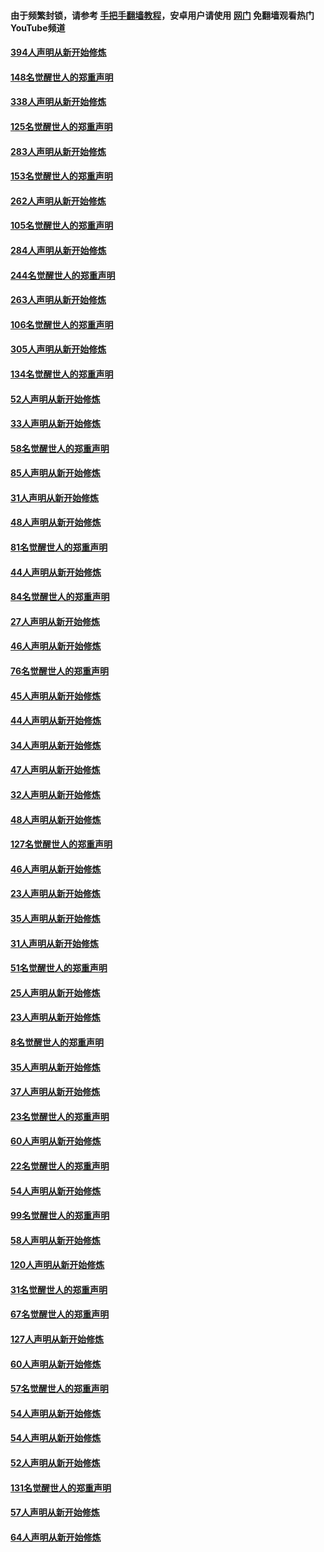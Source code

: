 #### 由于频繁封锁，请参考 [手把手翻墙教程](https://github.com/gfw-breaker/guides/wiki/)，安卓用户请使用 [网门](https://github.com/gfw-breaker/nogfw/blob/master/dl.md?t=05071200) 免翻墙观看热门YouTube频道 

#### [394人声明从新开始修炼](../pages/91/423914.md?t=05071200) 

#### [148名觉醒世人的郑重声明](../pages/91/423913.md?t=05071200) 

#### [338人声明从新开始修炼](../pages/91/423540.md?t=05071200) 

#### [125名觉醒世人的郑重声明](../pages/91/423539.md?t=05071200) 

#### [283人声明从新开始修炼](../pages/91/423296.md?t=05071200) 

#### [153名觉醒世人的郑重声明](../pages/91/423295.md?t=05071200) 

#### [262人声明从新开始修炼](../pages/91/423004.md?t=05071200) 

#### [105名觉醒世人的郑重声明](../pages/91/423003.md?t=05071200) 

#### [284人声明从新开始修炼](../pages/91/422707.md?t=05071200) 

#### [244名觉醒世人的郑重声明](../pages/91/422706.md?t=05071200) 

#### [263人声明从新开始修炼](../pages/91/422553.md?t=05071200) 

#### [106名觉醒世人的郑重声明](../pages/91/422552.md?t=05071200) 

#### [305人声明从新开始修炼](../pages/91/422153.md?t=05071200) 

#### [134名觉醒世人的郑重声明](../pages/91/422152.md?t=05071200) 

#### [52人声明从新开始修炼](../pages/91/421846.md?t=05071200) 

#### [33人声明从新开始修炼](../pages/91/421804.md?t=05071200) 

#### [58名觉醒世人的郑重声明](../pages/91/421845.md?t=05071200) 

#### [85人声明从新开始修炼](../pages/91/421769.md?t=05071200) 

#### [31人声明从新开始修炼](../pages/91/421763.md?t=05071200) 

#### [48人声明从新开始修炼](../pages/91/421605.md?t=05071200) 

#### [81名觉醒世人的郑重声明](../pages/91/421656.md?t=05071200) 

#### [44人声明从新开始修炼](../pages/91/421544.md?t=05071200) 

#### [84名觉醒世人的郑重声明](../pages/91/421543.md?t=05071200) 

#### [27人声明从新开始修炼](../pages/91/421465.md?t=05071200) 

#### [46人声明从新开始修炼](../pages/91/421454.md?t=05071200) 

#### [76名觉醒世人的郑重声明](../pages/91/421453.md?t=05071200) 

#### [45人声明从新开始修炼](../pages/91/421452.md?t=05071200) 

#### [44人声明从新开始修炼](../pages/91/421422.md?t=05071200) 

#### [34人声明从新开始修炼](../pages/91/421322.md?t=05071200) 

#### [47人声明从新开始修炼](../pages/91/421264.md?t=05071200) 

#### [32人声明从新开始修炼](../pages/91/421225.md?t=05071200) 

#### [48人声明从新开始修炼](../pages/91/421202.md?t=05071200) 

#### [127名觉醒世人的郑重声明](../pages/91/421224.md?t=05071200) 

#### [46人声明从新开始修炼](../pages/91/421203.md?t=05071200) 

#### [23人声明从新开始修炼](../pages/91/421138.md?t=05071200) 

#### [35人声明从新开始修炼](../pages/91/421122.md?t=05071200) 

#### [31人声明从新开始修炼](../pages/91/421081.md?t=05071200) 

#### [51名觉醒世人的郑重声明](../pages/91/421080.md?t=05071200) 

#### [25人声明从新开始修炼](../pages/91/421020.md?t=05071200) 

#### [23人声明从新开始修炼](../pages/91/420884.md?t=05071200) 

#### [8名觉醒世人的郑重声明](../pages/91/420883.md?t=05071200) 

#### [35人声明从新开始修炼](../pages/91/420809.md?t=05071200) 

#### [37人声明从新开始修炼](../pages/91/420766.md?t=05071200) 

#### [23名觉醒世人的郑重声明](../pages/91/420765.md?t=05071200) 

#### [60人声明从新开始修炼](../pages/91/420727.md?t=05071200) 

#### [22名觉醒世人的郑重声明](../pages/91/420726.md?t=05071200) 

#### [54人声明从新开始修炼](../pages/91/420529.md?t=05071200) 

#### [99名觉醒世人的郑重声明](../pages/91/420528.md?t=05071200) 

#### [58人声明从新开始修炼](../pages/91/420198.md?t=05071200) 

#### [120人声明从新开始修炼](../pages/91/420141.md?t=05071200) 

#### [31名觉醒世人的郑重声明](../pages/91/420197.md?t=05071200) 

#### [67名觉醒世人的郑重声明](../pages/91/420140.md?t=05071200) 

#### [127人声明从新开始修炼](../pages/91/420082.md?t=05071200) 

#### [60人声明从新开始修炼](../pages/91/420081.md?t=05071200) 

#### [57名觉醒世人的郑重声明](../pages/91/420080.md?t=05071200) 

#### [54人声明从新开始修炼](../pages/91/419533.md?t=05071200) 

#### [54人声明从新开始修炼](../pages/91/419532.md?t=05071200) 

#### [52人声明从新开始修炼](../pages/91/419531.md?t=05071200) 

#### [131名觉醒世人的郑重声明](../pages/91/419530.md?t=05071200) 

#### [57人声明从新开始修炼](../pages/91/419430.md?t=05071200) 

#### [64人声明从新开始修炼](../pages/91/419429.md?t=05071200) 

